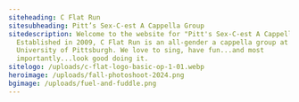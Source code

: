 ```yaml
---
siteheading: C Flat Run
sitesubheading: Pitt’s Sex-C-est A Cappella Group
sitedescription: Welcome to the website for "Pitt's Sex-C-est A Cappella Group"!
  Established in 2009, C Flat Run is an all-gender a cappella group at the
  University of Pittsburgh. We love to sing, have fun...and most
  importantly...look good doing it.
sitelogo: /uploads/c-flat-logo-basic-op-1-01.webp
heroimage: /uploads/fall-photoshoot-2024.png
bgimage: /uploads/fuel-and-fuddle.png
---
```

